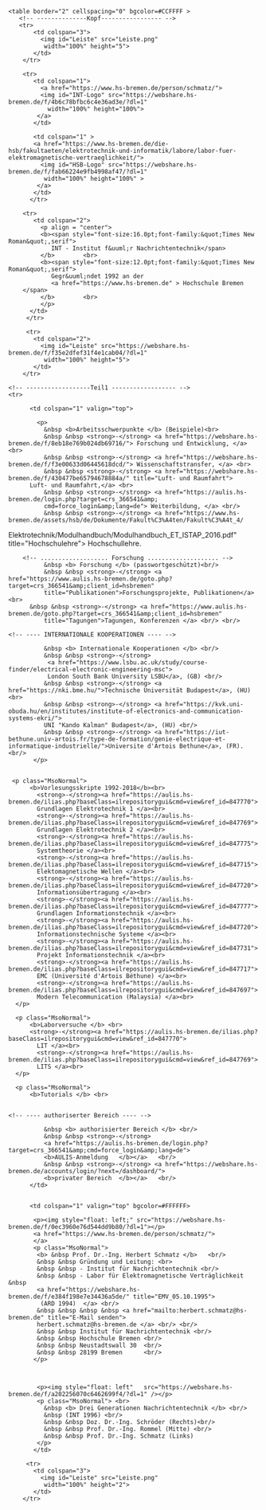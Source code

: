 <html lang="de-DE">
  <head>
   <meta charset="utf-8">
   <meta name="description" content="">
   <meta name="keywords" content="HTML, Metatags">
   <meta name="H.S." content="gp">
  </head>

  <body>

    <table border="2" cellspacing="0" bgcolor=#CCFFFF >   
       <!-- --------------Kopf----------------- -->
       <tr>
           <td colspan="3">
             <img id="Leiste" src="Leiste.png"
              width="100%" height="5">
           </td>
        </tr>

        <tr>
           <td colspan="1">
             <a href="https://www.hs-bremen.de/person/schmatz/">
             <img id="INT-Logo" src="https://webshare.hs-bremen.de/f/4b6c78bfbc6c4e36ad3e/?dl=1"
               width="100%" height="100%">
            </a>
           </td>

           <td colspan="1" >
           <a href="https://www.hs-bremen.de/die-hsb/fakultaeten/elektrotechnik-und-informatik/labore/labor-fuer-elektromagnetische-vertraeglichkeit/">
             <img id="HSB-Logo" src="https://webshare.hs-bremen.de/f/fab66224e9fb4998af47/?dl=1"
              width="100%" height="100%" >
            </a>
           </td>
          </tr>

        <tr>
           <td colspan="2">
             <p align = "center">
             <b><span style="font-size:16.0pt;font-family:&quot;Times New Roman&quot;,serif">
                INT - Institut f&uuml;r Nachrichtentechnik</span>
             </b>        <br>
             <b><span style="font-size:12.0pt;font-family:&quot;Times New Roman&quot;,serif">
                Gegr&uuml;ndet 1992 an der 
                <a href="https://www.hs-bremen.de" > Hochschule Bremen
		</span>
             </b>        <br>
             </p>
          </td>
         </tr>

         <tr>
           <td colspan="2">
             <img id="Leiste" src="https://webshare.hs-bremen.de/f/f35e2dfef31f4e1cab04/?dl=1"
              width="100%" height="5">
           </td>
        </tr>

	<!-- ------------------Teil1 ------------------ -->
 	<tr>

          <td colspan="1" valign="top">
          	     
            <p>
              &nbsp <b>Arbeitsschwerpunkte </b> (Beispiele)<br>
              &nbsp &nbsp <strong>-</strong> <a href="https://webshare.hs-bremen.de/f/8eb18e769b024db69716/"> Forschung und Entwicklung, </a> <br>
              &nbsp &nbsp <strong>-</strong> <a href="https://webshare.hs-bremen.de/f/f3e00633d06445618dcd/"> Wissenschaftstransfer, </a> <br> 
              &nbsp &nbsp <strong>-</strong> <a href="https://webshare.hs-bremen.de/f/430477be65794678884a/" title="Luft- und Raumfahrt">
	      Luft- und Raumfahrt,</a> <br>
              &nbsp &nbsp <strong>-</strong> <a href="https://aulis.hs-bremen.de/login.php?target=crs_366541&amp;
              cmd=force_login&amp;lang=de"> Weiterbildung, </a> <br/> 
              &nbsp &nbsp <strong>-</strong> <a href="https://www.hs-bremen.de/assets/hsb/de/Dokumente/Fakult%C3%A4ten/Fakult%C3%A4t_4/
Elektrotechnik/Modulhandbuch/Modulhandbuch_ET_ISTAP_2016.pdf" title="Hochschulehre">
	      Hochschullehre. </a> <br/>
             </p>  
       
        <!-- ................... Forschung .................... -->   
              &nbsp <b> Forschung </b> (passwortgeschützt)<br/>
              &nbsp &nbsp <strong>-</strong> <a href="https://www.aulis.hs-bremen.de/goto.php?target=crs_366541&amp;client_id=hsbremen" 
              title="Publikationen">Forschungsprojekte, Publikationen</a> <br>
	      &nbsp &nbsp <strong>-</strong> <a href="https://www.aulis.hs-bremen.de/goto.php?target=crs_366541&amp;client_id=hsbremen" 
              title="Tagungen">Tagungen, Konferenzen </a> <br/> <br/>
      
    <!-- ---- INTERNATIONALE KOOPERATIONEN ---- -->
     
              &nbsp <b> Internationale Kooperationen </b> <br/>
              &nbsp &nbsp <strong>-</strong> 
               <a href="https://www.lsbu.ac.uk/study/course-finder/electrical-electronic-engineering-msc"> 
               London South Bank University LSBU</a>, (GB) <br/>
              &nbsp &nbsp <strong>-</strong> <a href="https://nki.bme.hu/">Technische Universität Budapest</a>, (HU) <br>
              &nbsp &nbsp <strong>-</strong> <a href="https://kvk.uni-obuda.hu/en/institutes/institute-of-electronics-and-communication-systems-ekri/">
              UNI "Kando Kalman" Budapest</a>, (HU) <br/>
              &nbsp &nbsp <strong>-</strong> <a href="https://iut-bethune.univ-artois.fr/type-de-formation/genie-electrique-et-informatique-industrielle/">Universite d'Artois Bethune</a>, (FR). <br/>
           </p>


     <p class="MsoNormal">
          <b>Vorlesungsskripte 1992-2018</b><br>
            <strong>-</strong><a href="https://aulis.hs-bremen.de/ilias.php?baseClass=ilrepositorygui&cmd=view&ref_id=847770"> 
            Grundlagen Elektrotechnik 1 </a><br>
            <strong>-</strong><a href="https://aulis.hs-bremen.de/ilias.php?baseClass=ilrepositorygui&cmd=view&ref_id=847769"> 
            Grundlagen Elektrotechnik 2 </a><br>
            <strong>-</strong><a href="https://aulis.hs-bremen.de/ilias.php?baseClass=ilrepositorygui&cmd=view&ref_id=847775"> 
            Systemtheorie </a><br>
            <strong>-</strong><a href="https://aulis.hs-bremen.de/ilias.php?baseClass=ilrepositorygui&cmd=view&ref_id=847715"> 
            Elektomagnetische Wellen </a><br>
            <strong>-</strong><a href="https://aulis.hs-bremen.de/ilias.php?baseClass=ilrepositorygui&cmd=view&ref_id=847720"> 
            Informationsübertragung </a><br>
            <strong>-</strong><a href="https://aulis.hs-bremen.de/ilias.php?baseClass=ilrepositorygui&cmd=view&ref_id=847777"> 
            Grundlagen Informationstechnik </a><br>
            <strong>-</strong><a href="https://aulis.hs-bremen.de/ilias.php?baseClass=ilrepositorygui&cmd=view&ref_id=847720"> 
            Informationstechnische Systeme </a><br>
            <strong>-</strong><a href="https://aulis.hs-bremen.de/ilias.php?baseClass=ilrepositorygui&cmd=view&ref_id=847731"> 
            Projekt Informationstechnik </a><br>
            <strong>-</strong><a href="https://aulis.hs-bremen.de/ilias.php?baseClass=ilrepositorygui&cmd=view&ref_id=847717"> 
            EMC (Université d'Artois Béthune) </a><br>
            <strong>-</strong><a href="https://aulis.hs-bremen.de/ilias.php?baseClass=ilrepositorygui&cmd=view&ref_id=847697"> 
            Modern Telecommunication (Malaysia) </a><br>
      </p> 

      <p class="MsoNormal">
          <b>Laborversuche </b> <br>
          <strong>-</strong><a href="https://aulis.hs-bremen.de/ilias.php?baseClass=ilrepositorygui&cmd=view&ref_id=847770"> 
            LIT </a><br>
            <strong>-</strong><a href="https://aulis.hs-bremen.de/ilias.php?baseClass=ilrepositorygui&cmd=view&ref_id=847769"> 
            LITS </a><br>
      </p> 

      <p class="MsoNormal">
          <b>Tutorials </b> <br>


    <!-- ---- authoriserter Bereich ---- --> 
     
              &nbsp <b> authorisierter Bereich </b> <br/>
              &nbsp &nbsp <strong>-</strong>
              <a href="https://aulis.hs-bremen.de/login.php?target=crs_366541&amp;cmd=force_login&amp;lang=de">
              <b>AULIS-Anmeldung   </b></a>   <br/>
              &nbsp &nbsp <strong>-</strong> <a href="https://webshare.hs-bremen.de/accounts/login/?next=/dashboard/">
              <b>privater Bereich  </b></a>   <br/>
          </td>


          <td colspan="1" valign="top" bgcolor=#FFFFFF>

           <p><img style="float: left;" src="https://webshare.hs-bremen.de/f/0ec3960e76d544dd9b80/?dl=1"></p>
           <a href="https://www.hs-bremen.de/person/schmatz/">
           </a>
           <p class="MsoNormal">
            <b> &nbsp Prof. Dr.-Ing. Herbert Schmatz </b>   <br/>
            &nbsp &nbsp Gründung und Leitung: <br>
            &nbsp &nbsp - Institut für Nachrichtentechnik <br/>
            &nbsp &nbsp - Labor für Elektromagnetische Verträglichkeit &nbsp  
            <a href="https://webshare.hs-bremen.de/f/e384f198e7e34436a5de/" title="EMV_05.10.1995">
             (ARD 1994)  </a> <br/>
            &nbsp &nbsp &nbsp &nbsp <a href="mailto:herbert.schmatz@hs-bremen.de" title="E-Mail senden">
            herbert.schmatz@hs-bremen.de </a> <br/> <br/>
            &nbsp &nbsp Institut für Nachrichtentechnik <br/>
            &nbsp &nbsp Hochschule Bremen <br/>
            &nbsp &nbsp Neustadtswall 30  <br/>
            &nbsp &nbsp 28199 Bremen      <br/> 
           </p>
         
           

            <p><img style="float: left"   src="https://webshare.hs-bremen.de/f/a202256070c6462699f4/?dl=1" /></p>
            <p class="MsoNormal"> <br>
              &nbsp <b> Drei Generationen Nachrichtentechnik </b> <br/>
              &nbsp (INT 1996) <br/>
              &nbsp &nbsp Doz. Dr.-Ing. Schröder (Rechts)<br/>
              &nbsp &nbsp Prof. Dr.-Ing. Rommel (Mitte) <br/>
              &nbsp &nbsp Prof. Dr.-Ing. Schmatz (Links) 
            </p>
           </td>

         <tr>
           <td colspan="3">
             <img id="Leiste" src="Leiste.png"
              width="100%" height="2">
           </td>
        </tr>


	

  </body>
</html>

